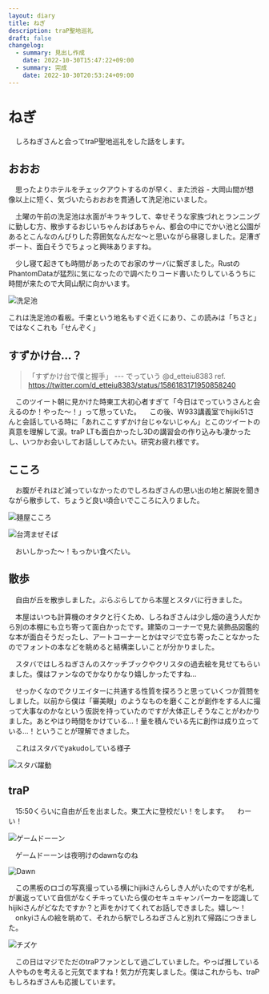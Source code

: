 ```yaml
---
layout: diary
title: ねぎ
description: traP聖地巡礼
draft: false
changelog:
  - summary: 見出し作成
    date: 2022-10-30T15:47:22+09:00
  - summary: 完成
    date: 2022-10-30T20:53:24+09:00
---
```


# ねぎ

　しろねぎさんと会ってtraP聖地巡礼をした話をします。

## おおお

　思ったよりホテルをチェックアウトするのが早く、また渋谷 - 大岡山間が想像以上に短く、気づいたらおおおを貫通して洗足池にいました。

　土曜の午前の洗足池は水面がキラキラして、幸せそうな家族づれとランニングに勤しむ方、散歩するおじいちゃんおばあちゃん、都会の中にでかい池と公園があるとこんなのんびりした雰囲気なんだな〜と思いながら昼寝しました。足漕ぎボート、面白そうでちょっと興味ありますね。

　少し寝て起きても時間があったのでお家のサーバに繋ぎました。RustのPhantomDataが猛烈に気になったので調べたりコード書いたりしているうちに時間が来たので大岡山駅に向かいます。

![洗足池](./img-5.png)

これは洗足池の看板。千束という地名もすぐ近くにあり、この読みは「ちさと」ではなくこれも「せんぞく」

## すずかけ台...？

> 「すずかけ台で僕と握手」
> --- でっていう @d_etteiu8383 
> ref. https://twitter.com/d_etteiu8383/status/1586183171950858240

　このツイート朝に見かけた時東工大初心者すぎて「今日はでっていうさんと会えるのか！やった〜！」って思っていた。
　この後、W933講義室でhijiki51さんと会話している時に「あれここすずかけ台じゃないじゃん」とこのツイートの真意を理解して涙。traP LTも面白かったし3Dの講習会の作り込みも凄かったし、いつかお会いしてお話ししてみたい。研究お疲れ様です。

## こころ

　お腹がそれほど減っていなかったのでしろねぎさんの思い出の地と解説を聞きながら散歩して、ちょうど良い頃合いでこころに入りました。

![麺屋こころ](./img-2.png)

![台湾まぜそば](./img-1.png)

　おいしかった〜！もっかい食べたい。

## 散歩

　自由が丘を散歩しました。ぶらぶらしてから本屋とスタバに行きました。

　本屋はいつも計算機のオタクと行くため、しろねぎさんは少し畑の違う人だから別の本棚にも立ち寄って面白かったです。建築のコーナーで見た装飾品図鑑的な本が面白そうだったし、アートコーナーとかはマジで立ち寄ったことなかったのでフォントの本などを眺めると結構楽しいことが分かりました。

　スタバではしろねぎさんのスケッチブックやクリスタの過去絵を見せてもらいました。僕はファンなのでかなりかなり嬉しかったですね...

　せっかくなのでクリエイターに共通する性質を探ろうと思っていくつか質問をしました。以前から僕は「審美眼」のようなものを磨くことが創作をする人に撮って大事なのかなという仮説を持っていたのですが大体正しそうなことがわかりました。あとやはり時間をかけている...！量を積んでいる先に創作は成り立っている...！ということが理解できました。

　これはスタバでyakudoしている様子

![スタバ躍動](./img-3.jpg)

## traP

　15:50くらいに自由が丘を出ました。東工大に登校だい！をします。
　わーい！

![ゲームドーーン](./img-4.png)

　ゲームドーーンは夜明けのdawnなのね

![Dawn](./img-6.png)

　この黒板のロゴの写真撮っている横にhijikiさんらしき人がいたのですが名札が裏返っていて自信がなくチキっていたら僕のセキュキャンパーカーを認識してhijikiさんがどなたですか？と声をかけてくれてお話しできました。嬉し〜！
　onkyiさんの絵を眺めて、それから駅でしろねぎさんと別れて帰路につきました。

![チズケ](./img-7.png)

　この日はマジでただのtraPファンとして過ごしていました。やっぱ推している人やものを考えると元気でますね！気力が充実しました。僕はこれからも、traPもしろねぎさんも応援しています。
